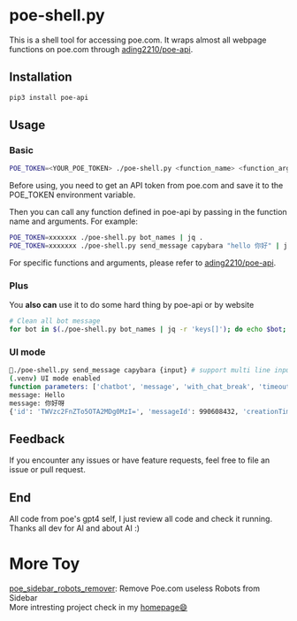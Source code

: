 # poe-shell.py 

This is a shell tool for accessing poe.com. It wraps almost all webpage functions on poe.com through [ading2210/poe-api](https://github.com/ading2210/poe-api).

## Installation

```bash
pip3 install poe-api
```

## Usage

### Basic

```bash
POE_TOKEN=<YOUR_POE_TOKEN> ./poe-shell.py <function_name> <function_args>
``` 

Before using, you need to get an API token from poe.com and save it to the POE_TOKEN environment variable.  

Then you can call any function defined in poe-api by passing in the function name and arguments. For example:

```bash
POE_TOKEN=xxxxxxx ./poe-shell.py bot_names | jq . 
POE_TOKEN=xxxxxxx ./poe-shell.py send_message capybara "hello 你好" | jq -r '.text_new' | tr -d '\n' 
``` 

For specific functions and arguments, please refer to [ading2210/poe-api](https://github.com/ading2210/poe-api). 

### Plus

You **also can** use it to do some hard thing by poe-api or by website

```bash
# Clean all bot message
for bot in $(./poe-shell.py bot_names | jq -r 'keys[]'); do echo $bot; ./poe-shell.py purge_conversation "$bot"; done
```

### UI mode

```bash
🚀./poe-shell.py send_message capybara {input} # support multi line input, Ctrl-D Or empty to break input
(.venv) UI mode enabled
function parameters: ['chatbot', 'message', 'with_chat_break', 'timeout']
message: Hello
message: 你好呀
{'id': 'TWVzc2FnZTo5OTA2MDg0MzI=', 'messageId': 990608432, 'creationTime': 1685469024963210, 'state': 'incomplete', 'text': 'Hello! How can I assist you today?', 'author': 'capybara', 'linkifiedText': 'Hello! How can I assist you today?', 'suggestedReplies': [], 'vote': None, 'voteReason': None, 'text_new': '?'}
```

## Feedback   

If you encounter any issues or have feature requests, feel free to file an issue or pull request. 

## End

All code from poe's gpt4 self, I just review all code and check it running.  
Thanks all dev for AI and about AI :)  

# More Toy

[poe_sidebar_robots_remover](https://github.com/xz-dev/poe_sidebar_robots_remover): Remove Poe.com useless Robots from Sidebar  
More intresting project check in my [homepage😄](https://github.com/xz-dev)  
